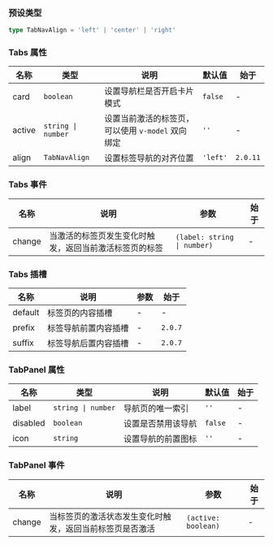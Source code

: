 ### 预设类型

```ts
type TabNavAlign = 'left' | 'center' | 'right'
```

### Tabs 属性

| 名称   | 类型               | 说明                                              | 默认值   | 始于     |
| ------ | ------------------ | ------------------------------------------------- | -------- | -------- |
| card   | `boolean`          | 设置导航栏是否开启卡片模式                        | `false`  | -        |
| active | `string \| number` | 设置当前激活的标签页，可以使用 `v-model` 双向绑定 | `''`     | -        |
| align  | `TabNavAlign`      | 设置标签导航的对齐位置                            | `'left'` | `2.0.11` |

### Tabs 事件

| 名称   | 说明                                                   | 参数                        | 始于 |
| ------ | ------------------------------------------------------ | --------------------------- | ---- |
| change | 当激活的标签页发生变化时触发，返回当前激活标签页的标签 | `(label: string \| number)` | -    |

### Tabs 插槽

| 名称    | 说明                 | 参数 | 始于    |
| ------- | -------------------- | ---- | ------- |
| default | 标签页的内容插槽     | -    | -       |
| prefix  | 标签导航前置内容插槽 | -    | `2.0.7` |
| suffix  | 标签导航后置内容插槽 | -    | `2.0.7` |

### TabPanel 属性

| 名称     | 类型               | 说明               | 默认值  | 始于 |
| -------- | ------------------ | ------------------ | ------- | ---- |
| label    | `string \| number` | 导航页的唯一索引   | `''`    | -    |
| disabled | `boolean`          | 设置是否禁用该导航 | `false` | -    |
| icon     | `string`           | 设置导航的前置图标 | `''`    | -    |

### TabPanel 事件

| 名称   | 说明                                                     | 参数                | 始于 |
| ------ | -------------------------------------------------------- | ------------------- | ---- |
| change | 当标签页的激活状态发生变化时触发，返回当前标签页是否激活 | `(active: boolean)` | -    |
